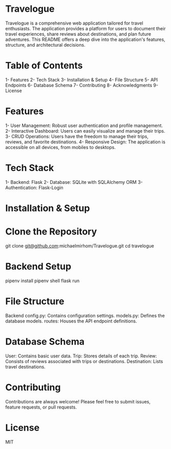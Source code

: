 # Travelogue

Travelogue is a comprehensive web application tailored for travel enthusiasts. The application provides a platform for users to document their travel experiences, share reviews about destinations, and plan future adventures. This README offers a deep dive into the application's features, structure, and architectural decisions.

# Table of Contents

1- Features
2- Tech Stack
3- Installation & Setup
4- File Structure
5- API Endpoints
6- Database Schema
7- Contributing
8- Acknowledgments
9- License

# Features

1- User Management: Robust user authentication and profile management.
2- Interactive Dashboard: Users can easily visualize and manage their trips.
3- CRUD Operations: Users have the freedom to manage their trips, reviews, and favorite destinations.
4- Responsive Design: The application is accessible on all devices, from mobiles to desktops.

# Tech Stack

1- Backend: Flask
2- Database: SQLite with SQLAlchemy ORM
3- Authentication: Flask-Login

# Installation & Setup

# Clone the Repository

  git clone <git@github.com>:michaelmirhom/Travelogue.git
  cd travelogue

# Backend Setup

  pipenv install
  pipenv shell
  flask run

# File Structure

Backend
config.py: Contains configuration settings.
models.py: Defines the database models.
routes: Houses the API endpoint definitions.

# Database Schema

User: Contains basic user data.
Trip: Stores details of each trip.
Review: Consists of reviews associated with trips or destinations.
Destination: Lists travel destinations.

# Contributing

Contributions are always welcome! Please feel free to submit issues, feature requests, or pull requests.

# License

 MIT
